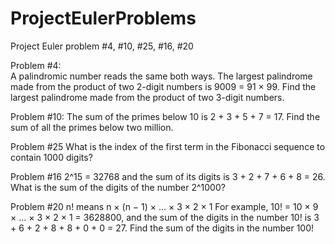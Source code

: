 # ProjectEulerProblems

Project Euler problem #4, #10, #25, #16, #20 

Problem #4:  
A palindromic number reads the same both ways. The largest palindrome made from the product of two 2-digit numbers is 9009 = 91 × 99.
Find the largest palindrome made from the product of two 3-digit numbers.

Problem #10: 
The sum of the primes below 10 is 2 + 3 + 5 + 7 = 17.
Find the sum of all the primes below two million.

Problem #25 
What is the index of the first term in the Fibonacci sequence to contain 1000 digits?

Problem #16 
2^15 = 32768 and the sum of its digits is 3 + 2 + 7 + 6 + 8 = 26. What is the sum of the digits of the number 2^1000?

Problem #20 
n! means n × (n − 1) × ... × 3 × 2 × 1
For example, 10! = 10 × 9 × ... × 3 × 2 × 1 = 3628800, and the sum of the digits in the number 10! 
is 3 + 6 + 2 + 8 + 8 + 0 + 0 = 27.
Find the sum of the digits in the number 100!
